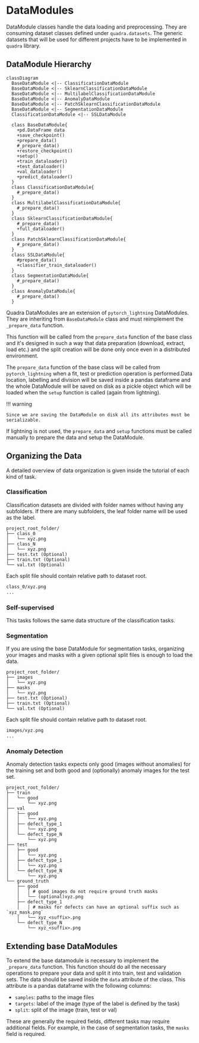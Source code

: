 # DataModules

DataModule classes handle the data loading and preprocessing. They are consuming dataset classes defined under `quadra.datasets`. The generic datasets that will be used for different projects have to be implemented in `quadra` library.
## DataModule Hierarchy

``` mermaid
classDiagram
  BaseDataModule <|-- ClassificationDataModule
  BaseDataModule <|-- SklearnClassificationDataModule
  BaseDataModule <|-- MultilabelClassificationDataModule
  BaseDataModule <|-- AnomalyDataModule
  BaseDataModule <|-- PatchSklearnClassificationDataModule
  BaseDataModule <|-- SegmentationDataModule
  ClassificationDataModule <|-- SSLDataModule

  class BaseDataModule{
    +pd.DataFrame data
    +save_checkpoint()
    +prepare_data()
    #_prepare_data()
    +restore_checkpoint()
    +setup()
    +train_dataloader()
    +test_dataloader()
    +val_dataloader()
    +predict_dataloader()
  }
  class ClassificationDataModule{
    #_prepare_data()
  }
  class MultilabelClassificationDataModule{
    #_prepare_data()
  }
  class SklearnClassificationDataModule{
    #_prepare_data()
    +full_dataloader()
  }
  class PatchSklearnClassificationDataModule{
    #_prepare_data()
  }
  class SSLDataModule{
    #prepare_data()
    +classifier_train_dataloader()
  }
  class SegmentationDataModule{
    #_prepare_data()
  }
  class AnomalyDataModule{
    #_prepare_data()
  }
```

Quadra DataModules are an extension of `pytorch_lightning` DataModules. They are inheriting from `BaseDataModule` class and must reimplement the `_prepare_data` function. 

This function will be called from the `prepare_data` function of the base class and it's designed in such a way that data preparation (download, extract, load etc.) and the split creation will be done only once even in a distributed environment.

The `prepare_data` function of the base class will be called from `pytorch_lightning` when a fit, test or prediction operation is performed.Data location, labelling and division will be saved inside a pandas dataframe and the whole DataModule will be saved on disk as a pickle object which will be loaded when the `setup` function is called (again from lightning).

!!! warning

    Since we are saving the DataModule on disk all its attributes must be serializable.

If lightning is not used, the `prepare_data` and `setup` functions must be called manually to prepare the data and setup the DataModule.

## Organizing the Data 

A detailed overview of data organization is given inside the tutorial of each kind of task.
### Classification

Classification datasets are divided with folder names without having any subfolders. If there are many subfolders, the leaf folder name will be used as the label.

```tree
project_root_folder/
├── class_0
│   └── xyz.png
├── class_N
│   └── xyz.png
├── test.txt (Optional)
├── train.txt (Optional)
└── val.txt (Optional)
```
Each split file should contain relative path to dataset root.

```txt
class_0/xyz.png
...
```

### Self-supervised 

This tasks follows the same data structure of the classification tasks.


### Segmentation

If you are using the base DataModule for segmentation tasks, organizing your images and masks with a given optional split files is enough to load the data.

```tree
project_root_folder/
├── images
│   └── xyz.png
├── masks
│   └── xyz.png
├── test.txt (Optional)
├── train.txt (Optional)
└── val.txt (Optional)
```

Each split file should contain relative path to dataset root.
```txt
images/xyz.png
...
```

### Anomaly Detection

Anomaly detection tasks expects only good (images without anomalies) for the training set and both good and (optionally) anomaly images for the test set.

```tree
project_root_folder/
├── train 
│   └── good
│       └── xyz.png
├── val 
│   ├── good
│   │   └── xyz.png
│   ├── defect_type_1
│   │   └── xyz.png
│   └── defect_type_N
│       └── xyz.png
├── test
│   ├── good
│   │   └── xyz.png
│   ├── defect_type_1
│   │   └── xyz.png
│   └── defect_type_N
│       └── xyz.png
└── ground_truth
    ├── good
    │   │ # good images do not require ground truth masks
    │   └── (optional)xyz.png
    ├── defect_type_1
    │   │ # masks for defects can have an optional suffix such as `xyz_mask.png`
    │   └── xyz_<suffix>.png
    └── defect_type_N
        └── xyz_<suffix>.png
```

## Extending base DataModules

To extend the base datamodule is necessary to implement the `_prepare_data` function. This function should do all the necessary operations to prepare your data and split it into train, test and validation sets. The data should be saved inside the `data` attribute of the class. This attribute is a pandas dataframe with the following columns:

  - `samples`: paths to the image files
  - `targets`: label of the image (type of the label is defined by the task)
  - `split`: split of the image (train, test or val)

These are generally the required fields, different tasks may require additional fields. For example, in the case of segmentation tasks, the `masks` field is required.
